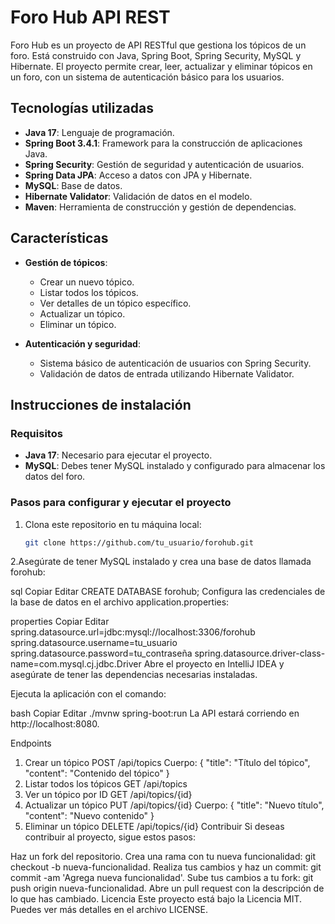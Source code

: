 # Foro Hub API REST

Foro Hub es un proyecto de API RESTful que gestiona los tópicos de un foro. Está construido con Java, Spring Boot, Spring Security, MySQL y Hibernate. El proyecto permite crear, leer, actualizar y eliminar tópicos en un foro, con un sistema de autenticación básico para los usuarios.

## Tecnologías utilizadas

- **Java 17**: Lenguaje de programación.
- **Spring Boot 3.4.1**: Framework para la construcción de aplicaciones Java.
- **Spring Security**: Gestión de seguridad y autenticación de usuarios.
- **Spring Data JPA**: Acceso a datos con JPA y Hibernate.
- **MySQL**: Base de datos.
- **Hibernate Validator**: Validación de datos en el modelo.
- **Maven**: Herramienta de construcción y gestión de dependencias.

## Características

- **Gestión de tópicos**:
  - Crear un nuevo tópico.
  - Listar todos los tópicos.
  - Ver detalles de un tópico específico.
  - Actualizar un tópico.
  - Eliminar un tópico.
  
- **Autenticación y seguridad**:
  - Sistema básico de autenticación de usuarios con Spring Security.
  - Validación de datos de entrada utilizando Hibernate Validator.

## Instrucciones de instalación

### Requisitos

- **Java 17**: Necesario para ejecutar el proyecto.
- **MySQL**: Debes tener MySQL instalado y configurado para almacenar los datos del foro.

### Pasos para configurar y ejecutar el proyecto

1. Clona este repositorio en tu máquina local:
   ```bash
   git clone https://github.com/tu_usuario/forohub.git

2.Asegúrate de tener MySQL instalado y crea una base de datos llamada forohub:

sql
Copiar
Editar
CREATE DATABASE forohub;
Configura las credenciales de la base de datos en el archivo application.properties:

properties
Copiar
Editar
spring.datasource.url=jdbc:mysql://localhost:3306/forohub
spring.datasource.username=tu_usuario
spring.datasource.password=tu_contraseña
spring.datasource.driver-class-name=com.mysql.cj.jdbc.Driver
Abre el proyecto en IntelliJ IDEA y asegúrate de tener las dependencias necesarias instaladas.

Ejecuta la aplicación con el comando:

bash
Copiar
Editar
./mvnw spring-boot:run
La API estará corriendo en http://localhost:8080.

Endpoints
1. Crear un tópico
POST /api/topics
Cuerpo: { "title": "Título del tópico", "content": "Contenido del tópico" }
2. Listar todos los tópicos
GET /api/topics
3. Ver un tópico por ID
GET /api/topics/{id}
4. Actualizar un tópico
PUT /api/topics/{id}
Cuerpo: { "title": "Nuevo título", "content": "Nuevo contenido" }
5. Eliminar un tópico
DELETE /api/topics/{id}
Contribuir
Si deseas contribuir al proyecto, sigue estos pasos:

Haz un fork del repositorio.
Crea una rama con tu nueva funcionalidad: git checkout -b nueva-funcionalidad.
Realiza tus cambios y haz un commit: git commit -am 'Agrega nueva funcionalidad'.
Sube tus cambios a tu fork: git push origin nueva-funcionalidad.
Abre un pull request con la descripción de lo que has cambiado.
Licencia
Este proyecto está bajo la Licencia MIT. Puedes ver más detalles en el archivo LICENSE.   

